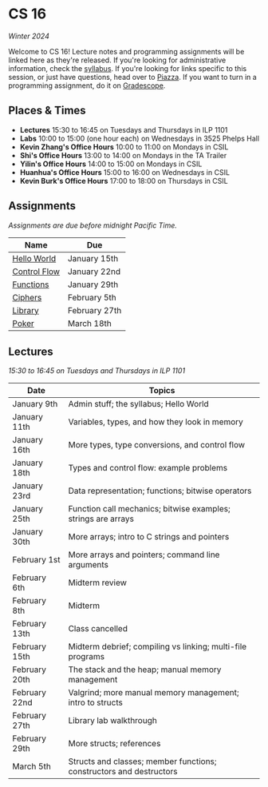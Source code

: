 # CS 16
_Winter 2024_

Welcome to CS 16!  Lecture notes and programming assignments will be linked here
as they're released. If you're looking for administrative information, check the
[syllabus](Syllabus.md).  If you're looking for links specific to  this session,
or just have questions, head over to [Piazza][piazza].  If you want to turn in a
programming assignment, do it on [Gradescope][gradescope].


## Places & Times

- **Lectures** 15:30 to 16:45 on Tuesdays and Thursdays in ILP 1101
- **Labs** 10:00 to 15:00 (one hour each) on Wednesdays in 3525 Phelps Hall
- **Kevin Zhang's Office Hours** 10:00 to 11:00 on Mondays in CSIL
- **Shi's Office Hours** 13:00 to 14:00 on Mondays in the TA Trailer
- **Yilin's Office Hours** 14:00 to 15:00 on Mondays in CSIL
- **Huanhua's Office Hours** 15:00 to 16:00 on Wednesdays in CSIL
- **Kevin Burk's Office Hours** 17:00 to 18:00 on Thursdays in CSIL


## Assignments

_Assignments are due before midnight Pacific Time._

| Name                                   | Due
|----------------------------------------|-----
| [Hello World](labs/Hello%20World.md)   | January  15th
| [Control Flow](labs/Control%20Flow.md) | January  22nd
| [Functions](labs/Functions.md)         | January  29th
| [Ciphers](labs/Ciphers.md)             | February  5th
| [Library](labs/Library.md)             | February 27th
| [Poker](labs/Poker.md)                 | March    18th


## Lectures

_15:30 to 16:45 on Tuesdays and Thursdays in ILP 1101_

| Date           | Topics
|----------------|--------
| January    9th | Admin stuff; the syllabus; Hello World
| January   11th | Variables, types, and how they look in memory
| January   16th | More types, type conversions, and control flow
| January   18th | Types and control flow: example problems
| January   23rd | Data representation; functions; bitwise operators
| January   25th | Function call mechanics; bitwise examples; strings are arrays
| January   30th | More arrays; intro to C strings and pointers
| February   1st | More arrays and pointers; command line arguments
| February   6th | Midterm review
| February   8th | Midterm
| February  13th | Class cancelled
| February  15th | Midterm debrief; compiling vs linking; multi-file programs
| February  20th | The stack and the heap; manual memory management
| February  22nd | Valgrind; more manual memory management; intro to structs
| February  27th | Library lab walkthrough
| February  29th | More structs; references
| March      5th | Structs and classes; member functions; constructors and destructors


[piazza]:     https://piazza.com/ucsb/winter2024/cs16
[gradescope]: https://www.gradescope.com/courses/699760
